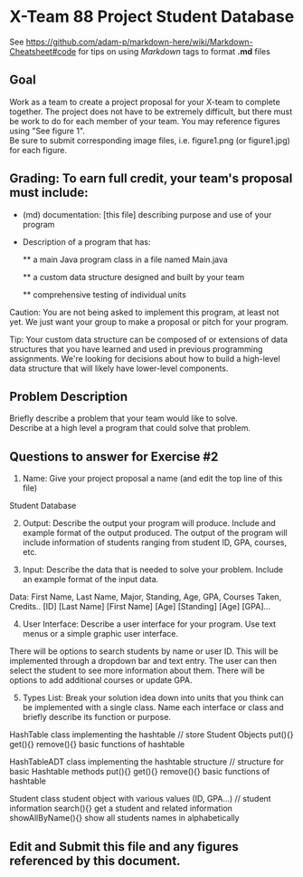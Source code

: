 # X-Team 88 Project Student Database

See https://github.com/adam-p/markdown-here/wiki/Markdown-Cheatsheet#code for tips on using *Markdown* tags to format __.md__ files

## Goal

Work as a team to create a project proposal for your X-team to complete together.
The project does not have to be extremely difficult,
but there must be work to do for each member of your team.
You may reference figures using "See figure 1".  
Be sure to submit corresponding image files, i.e. figure1.png (or figure1.jpg) for each figure.

## Grading: To earn full credit, your team's proposal must include:

* (md) documentation: [this file] describing purpose and use of your program

* Description of a program that has:

  ** a main Java program class in a file named Main.java
  
  ** a custom data structure designed and built by your team
  
  ** comprehensive testing of individual units
  
 Caution: You are not being asked to implement this program, at least not yet. 
 We just want your group to make a proposal or pitch for your program.
 
 Tip: Your custom data structure can be composed of or extensions of data structures that you have learned and used in previous programming assignments.  We're looking for decisions about how to build a high-level data structure that will likely have lower-level components.

## Problem Description

Briefly describe a problem that your team would like to solve.  
Describe at a high level a program that could solve that problem.

## Questions to answer for Exercise #2

1. Name: Give your project proposal a name (and edit the top line of this file)

Student Database

2. Output: Describe the output your program will produce.  Include and example format of the output produced.
The output of the program will include information of students ranging from student ID, GPA, courses, etc.


3. Input: Describe the data that is needed to solve your problem. Include an example format of the input data.

Data: First Name, Last Name, Major, Standing, Age, GPA, Courses Taken, Credits..
[ID] [Last Name] [First Name] [Age] [Standing] [Age] [GPA]... 

4. User Interface: Describe a user interface for your program.  Use text menus or a simple graphic user interface.

There will be options to search students by name or user ID. This will be implemented through a dropdown bar and text entry. The user can then select the student to see more information about them. There will be options to add additional courses or update GPA.

5. Types List: Break your solution idea down into units that you think can be implemented with a single class. Name each interface or class and briefly describe its function or purpose.

HashTable class implementing the hashtable // store Student Objects
 put(){} get(){} remove(){} basic functions of hashtable

HashTableADT class implementing the hashtable structure // structure for basic Hashtable methods
 put(){} get(){} remove(){} basic functions of hashtable

Student class student object with various values (ID, GPA...) // student information
 search(){} get a student and related information
 showAllByName(){} show all students names in alphabetically

## Edit and Submit this file and any figures referenced by this document.
